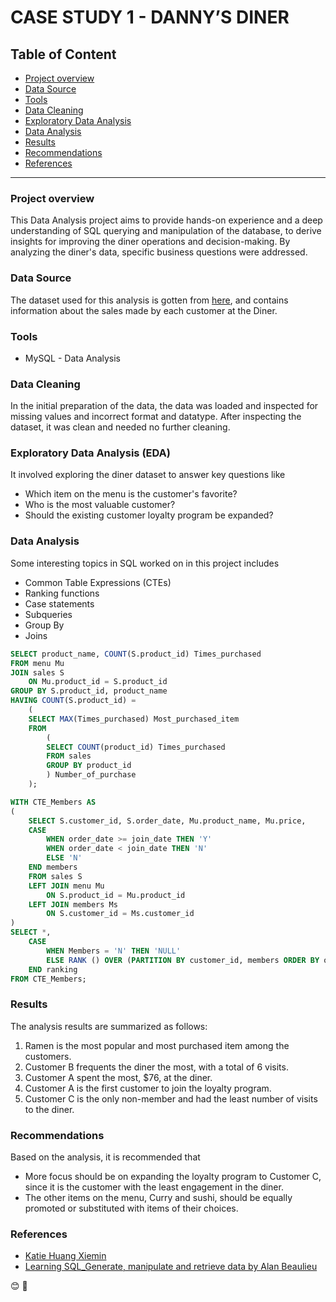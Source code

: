 # CASE STUDY 1 - DANNY’S DINER


## Table of Content
- [Project overview](#project-overview)
- [Data Source](#data-source)
- [Tools](#tools)
- [Data Cleaning](#data-cleaning)
- [Exploratory Data Analysis](#exploratory-data-analysis)
- [Data Analysis](#data-analysis)
- [Results](#results)
- [Recommendations](#recommendations)
- [References](#references)
---
  
### Project overview

This Data Analysis project aims to provide hands-on experience and a deep understanding of SQL querying and manipulation of the database, to derive insights for improving the diner operations and decision-making. By analyzing the diner's data, specific business questions were addressed.


### Data Source
The dataset used for this analysis is  gotten from [here](https://www.db-fiddle.com/f/2rM8RAnq7h5LLDTzZiRWcd/138), and contains information about the sales made by each customer at the Diner. 


### Tools
- MySQL - Data Analysis


### Data Cleaning
In the initial preparation of the data, the data was loaded and inspected for missing values and incorrect format and datatype. After inspecting the dataset, it was clean and needed no further cleaning.


### Exploratory Data Analysis (EDA)
It involved exploring the diner dataset to answer key questions like
- Which item on the menu is the customer's favorite?
- Who is the most valuable customer?
- Should the existing customer loyalty program be expanded?


### Data Analysis
Some interesting topics in SQL worked on in this project includes
- Common Table Expressions (CTEs)
- Ranking functions
- Case statements
- Subqueries
- Group By
- Joins

```sql
SELECT product_name, COUNT(S.product_id) Times_purchased
FROM menu Mu
JOIN sales S
	ON Mu.product_id = S.product_id
GROUP BY S.product_id, product_name
HAVING COUNT(S.product_id) =
	(
    SELECT MAX(Times_purchased) Most_purchased_item
    FROM 
		(
		SELECT COUNT(product_id) Times_purchased
		FROM sales
		GROUP BY product_id
		) Number_of_purchase
	);
```

```sql
WITH CTE_Members AS
(
	SELECT S.customer_id, S.order_date, Mu.product_name, Mu.price,
	CASE
		WHEN order_date >= join_date THEN 'Y'
		WHEN order_date < join_date THEN 'N'
		ELSE 'N'
	END members
	FROM sales S
	LEFT JOIN menu Mu
		ON S.product_id = Mu.product_id
	LEFT JOIN members Ms
		ON S.customer_id = Ms.customer_id
)
SELECT *,
    CASE 
		WHEN Members = 'N' THEN 'NULL'
		ELSE RANK () OVER (PARTITION BY customer_id, members ORDER BY order_date)
	END ranking
FROM CTE_Members;
```


### Results
The analysis results are summarized as follows:
1. Ramen is the most popular and most purchased item among the customers.
2. Customer B frequents the diner the most, with a total of 6 visits.
3. Customer A spent the most, $76,  at the diner.
4. Customer A is the first customer to join the loyalty program.
5. Customer C is the only non-member and had the least number of visits to the diner.


### Recommendations
Based on the analysis, it is recommended that 
- More focus should be on expanding the loyalty program to Customer C, since it is the customer with the least engagement in the diner.
- The other items on the menu, Curry and sushi, should be equally promoted or substituted with items of their choices.


### References
- [Katie Huang Xiemin](https://medium.com/analytics-vidhya/8-week-sql-challenge-case-study-week-1-dannys-diner-2ba026c897ab)
- [Learning SQL_Generate, manipulate and retrieve data by Alan Beaulieu](https://www.oreilly.com/library/view/learning-sql-3rd/9781492057604/)

😊 🙂
